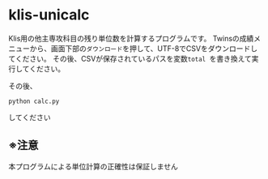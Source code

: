 # klis-unicalc

Klis用の他主専攻科目の残り単位数を計算するプログラムです。
Twinsの成績メニューから、画面下部の`` ダウンロード ``を押して、UTF-8でCSVをダウンロードしてください。
その後、CSVが保存されているパスを変数`` total  ``を書き換えて実行してください。

その後、
```
python calc.py
```
してください

## ※注意
本プログラムによる単位計算の正確性は保証しません